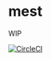 # mest
WIP

[![CircleCI](https://circleci.com/gh/mukaportes/mest-api/tree/master.svg?style=svg)](https://circleci.com/gh/mukaportes/mest-api/tree/master)
